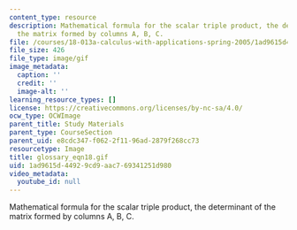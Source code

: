 ```yaml
---
content_type: resource
description: Mathematical formula for the scalar triple product, the determinant of
  the matrix formed by columns A, B, C.
file: /courses/18-013a-calculus-with-applications-spring-2005/1ad9615d44929cd9aac769341251d980_glossary_eqn18.gif
file_size: 426
file_type: image/gif
image_metadata:
  caption: ''
  credit: ''
  image-alt: ''
learning_resource_types: []
license: https://creativecommons.org/licenses/by-nc-sa/4.0/
ocw_type: OCWImage
parent_title: Study Materials
parent_type: CourseSection
parent_uid: e8cdc347-f062-2f11-96ad-2879f268cc73
resourcetype: Image
title: glossary_eqn18.gif
uid: 1ad9615d-4492-9cd9-aac7-69341251d980
video_metadata:
  youtube_id: null
---
```

Mathematical formula for the scalar triple product, the determinant of the matrix formed by columns A, B, C.